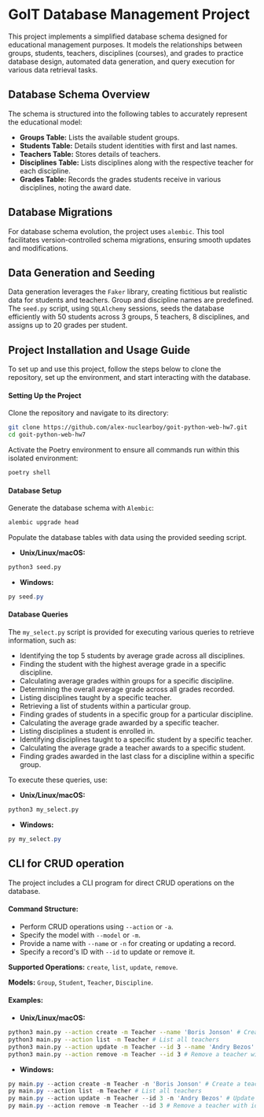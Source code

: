 # GoIT Database Management Project

This project implements a simplified database schema designed for educational management purposes. It models the relationships between groups, students, teachers, disciplines (courses), and grades to practice database design, automated data generation, and query execution for various data retrieval tasks.

## Database Schema Overview

The schema is structured into the following tables to accurately represent the educational model:

- **Groups Table:** Lists the available student groups.
- **Students Table:** Details student identities with first and last names.
- **Teachers Table:** Stores details of teachers.
- **Disciplines Table:** Lists disciplines along with the respective teacher for each discipline.
- **Grades Table:** Records the grades students receive in various disciplines, noting the award date.

## Database Migrations

For database schema evolution, the project uses `alembic`. This tool facilitates version-controlled schema migrations, ensuring smooth updates and modifications.

## Data Generation and Seeding

Data generation leverages the `Faker` library, creating fictitious but realistic data for students and teachers. Group and discipline names are predefined. The `seed.py` script, using `SQLAlchemy` sessions, seeds the database efficiently with 50 students across 3 groups, 5 teachers, 8 disciplines, and assigns up to 20 grades per student.

## Project Installation and Usage Guide

To set up and use this project, follow the steps below to clone the repository, set up the environment, and start interacting with the database.

#### Setting Up the Project

Clone the repository and navigate to its directory:
```bash
git clone https://github.com/alex-nuclearboy/goit-python-web-hw7.git
cd goit-python-web-hw7
```
Activate the Poetry environment to ensure all commands run within this isolated environment:
```bash
poetry shell
```
#### Database Setup

Generate the database schema with `Alembic`:
```bash
alembic upgrade head
```

Populate the database tables with data using the provided seeding script.

- **Unix/Linux/macOS:**
```bash
python3 seed.py
```

- **Windows:**
```powershell
py seed.py
```

#### Database Queries

The `my_select.py` script is provided for executing various queries to retrieve information, such as:

- Identifying the top 5 students by average grade across all disciplines.
- Finding the student with the highest average grade in a specific discipline.
- Calculating average grades within groups for a specific discipline.
- Determining the overall average grade across all grades recorded.
- Listing disciplines taught by a specific teacher.
- Retrieving a list of students within a particular group.
- Finding grades of students in a specific group for a particular discipline.
- Calculating the average grade awarded by a specific teacher.
- Listing disciplines a student is enrolled in.
- Identifying disciplines taught to a specific student by a specific teacher.
- Calculating the average grade a teacher awards to a specific student.
- Finding grades awarded in the last class for a discipline within a specific group.

To execute these queries, use:

- **Unix/Linux/macOS:**
```bash
python3 my_select.py
```

- **Windows:**
```powershell
py my_select.py
```

## CLI for CRUD operation

The project includes a CLI program for direct CRUD operations on the database.

#### Command Structure:

- Perform CRUD operations using `--action` or `-a`.
- Specify the model with `--model` or `-m`.
- Provide a name with `--name` or `-n` for creating or updating a record.
- Specify a record's ID with `--id` to update or remove it.

**Supported Operations:** `create`, `list`, `update`, `remove`.

**Models:** `Group`, `Student`, `Teacher`, `Discipline`.

#### Examples:

- **Unix/Linux/macOS:**
```bash
python3 main.py --action create -m Teacher --name 'Boris Jonson' # Create a teacher
python3 main.py --action list -m Teacher # List all teachers
python3 main.py --action update -m Teacher --id 3 --name 'Andry Bezos' # Update a teacher with id=3
python3 main.py --action remove -m Teacher --id 3 # Remove a teacher with id=3
```

- **Windows:**
```powershell
py main.py --action create -m Teacher -n 'Boris Jonson' # Create a teacher
py main.py --action list -m Teacher # List all teachers
py main.py --action update -m Teacher --id 3 -n 'Andry Bezos' # Update a teacher with id=3
py main.py --action remove -m Teacher --id 3 # Remove a teacher with id=3
```
